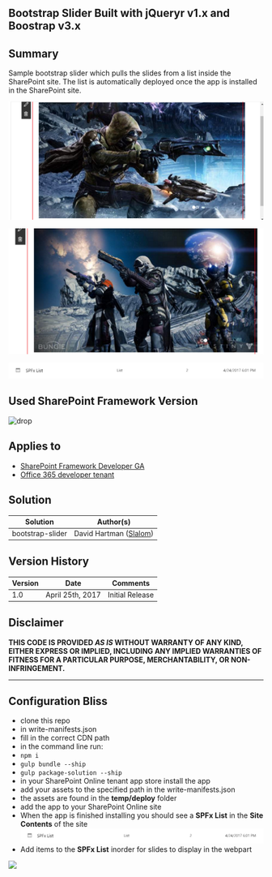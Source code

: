 ## Bootstrap Slider Built with jQueryr v1.x and Boostrap v3.x

## Summary
Sample bootstrap slider which pulls the slides from a list inside the SharePoint site. The list is automatically deployed once the app is installed in the SharePoint site.

![First Slider Image](./assets/slider_image_1.png)

![Second Slider Image](./assets/slider_image_2.png)

![Deployed List](./assets/List.png)

## Used SharePoint Framework Version
![drop](https://img.shields.io/badge/drop-ga-green.svg)

## Applies to

* [SharePoint Framework Developer GA](http://dev.office.com/sharepoint/docs/spfx/sharepoint-framework-overview)
* [Office 365 developer tenant](http://dev.office.com/sharepoint/docs/spfx/set-up-your-developer-tenant)

## Solution

Solution|Author(s)
--------|---------
bootstrap-slider|David Hartman ([Slalom](https://slalom.com))

## Version History

Version|Date|Comments
-------|----|--------
1.0|April 25th, 2017|Initial Release

## Disclaimer
**THIS CODE IS PROVIDED *AS IS* WITHOUT WARRANTY OF ANY KIND, EITHER EXPRESS OR IMPLIED, INCLUDING ANY IMPLIED WARRANTIES OF FITNESS FOR A PARTICULAR PURPOSE, MERCHANTABILITY, OR NON-INFRINGEMENT.**

---

## Configuration Bliss
- clone this repo
- in write-manifests.json
 - fill in the correct CDN path
- in the command line run:
 - `npm i`
 - `gulp bundle --ship`
 - `gulp package-solution --ship`
- in your SharePoint Online tenant app store install the app
- add your assets to the specified path in the write-manifests.json
 - the assets are found in the **temp/deploy** folder
- add the app to your SharePoint Online site
 - When the app is finished installing you should see a **SPFx List** in the **Site Contents** of the site
 ![Deployed List](./assets/List.png)
- Add items to the **SPFx List** inorder for slides to display in the webpart

<img src="https://telemetry.sharepointpnp.com/sp-dev-fx-webparts/samples/bootstrap-slider" />

